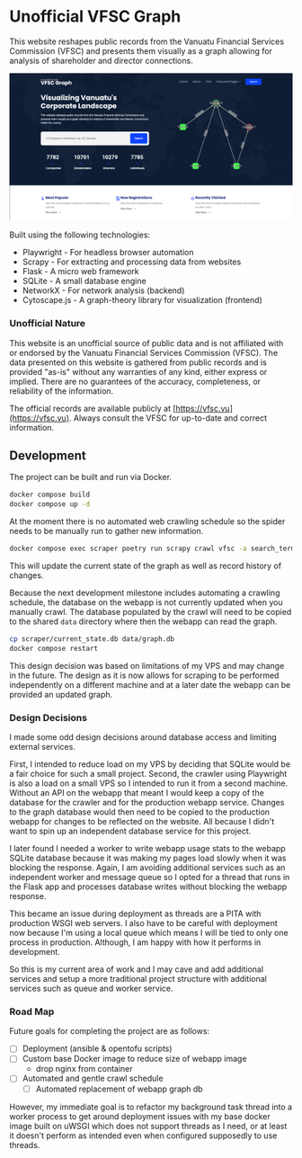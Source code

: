 # Unofficial VFSC Graph

This website reshapes public records from the Vanuatu Financial Services Commission (VFSC) and presents them visually as a graph allowing for analysis of shareholder and director connections.

![Unofficial VFSC Graph Landing Page](https://github.com/michaeltoohig/unofficial-vfsc-graph/blob/master/images/screenshot-landing-page.png?raw=true "Unofficial VFSC Graph Landing Page")

Built using the following technologies:
 * Playwright - For headless browser automation
 * Scrapy - For extracting and processing data from websites
 * Flask - A micro web framework
 * SQLite - A small database engine
 * NetworkX - For network analysis (backend)
 * Cytoscape.js - A graph-theory library for visualization (frontend)


### Unofficial Nature

This website is an unofficial source of public data and is not affiliated with or endorsed by the Vanuatu Financial Services Commission (VFSC).
The data presented on this website is gathered from public records and is provided "as-is" without any warranties of any kind, either express or implied.
There are no guarantees of the accuracy, completeness, or reliability of the information.

The official records are available publicly at [https://vfsc.vu](https://vfsc.vu).
Always consult the VFSC for up-to-date and correct information.

## Development

The project can be built and run via Docker.

```sh
docker compose build
docker compose up -d
```

At the moment there is no automated web crawling schedule so the spider needs to be manually run to gather new information.

```sh
docker compose exec scraper poetry run scrapy crawl vfsc -a search_term=$TERM
```

This will update the current state of the graph as well as record history of changes.

Because the next development milestone includes automating a crawling schedule, the database on the webapp is not currently updated when you manually crawl.
The database populated by the crawl will need to be copied to the shared `data` directory where then the webapp can read the graph.

```sh
cp scraper/current_state.db data/graph.db
docker compose restart
```

This design decision was based on limitations of my VPS and may change in the future.
The design as it is now allows for scraping to be performed independently on a different machine and at a later date the webapp can be provided an updated graph.

### Design Decisions

I made some odd design decisions around database access and limiting external services.

First, I intended to reduce load on my VPS by deciding that SQLite would be a fair choice for such a small project.
Second, the crawler using Playwright is also a load on a small VPS so I intended to run it from a second machine.
Without an API on the webapp that meant I would keep a copy of the database for the crawler and for the production webapp service.
Changes to the graph database would then need to be copied to the production webapp for changes to be reflected on the website.
All because I didn't want to spin up an independent database service for this project.

I later found I needed a worker to write webapp usage stats to the webapp SQLite database because it was making my pages load slowly when it was blocking the response.
Again, I am avoiding additional services such as an independent worker and message queue so I opted for a thread that runs in the Flask app and processes database writes without blocking the webapp response.

This became an issue during deployment as threads are a PITA with production WSGI web servers.
I also have to be careful with deployment now because I'm using a local queue which means I will be tied to only one process in production.
Although, I am happy with how it performs in development. 

So this is my current area of work and I may cave and add additional services and setup a more traditional project structure with additional services such as queue and worker service.

### Road Map

Future goals for completing the project are as follows:

 * [ ] Deployment (ansible & opentofu scripts)
 * [ ] Custom base Docker image to reduce size of webapp image
   * drop nginx from container
 * [ ] Automated and gentle crawl schedule
   * [ ] Automated replacement of webapp graph db

However, my immediate goal is to refactor my background task thread into a worker process to get around deployment issues with my base docker image built on uWSGI which does not support threads as I need, or at least it doesn't perform as intended even when configured supposedly to use threads.

